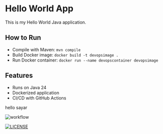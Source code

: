 # Hello World App

This is my Hello World Java application.

## How to Run
- Compile with Maven: `mvn compile`
- Build Docker image: `docker build -t devopsimage .`
- Run Docker container: `docker run --name devopscontainer devopsimage`

## Features
- Runs on Java 24
- Dockerized application
- CI/CD with GitHub Actions

hello sayar

![workflow](https://github.com/<40794422HtetEaindrayOo11>/<DevOpsLab>/actions/workflows/main.yml/badge.svg)

[![LICENSE](https://img.shields.io/github/license/<github-40794422HtetEaindrayOo11>/devops.svg?style=flat-square)](https://github.com/<github-40794422HtetEaindrayOo11>/devops/blob/master/LICENSE)

